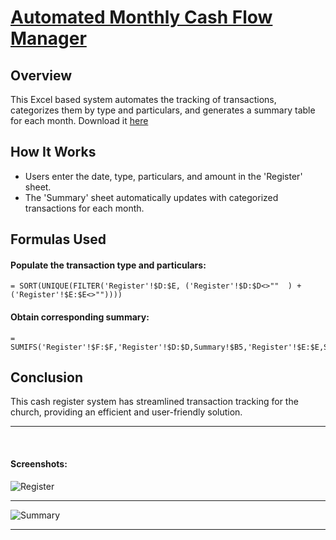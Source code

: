 # <u> Automated Monthly Cash Flow Manager </u>

## Overview

This Excel based system automates the tracking of transactions, categorizes them by type and particulars, and generates a summary table for each month. Download it [here](https://github.com/ashergeo/My-Portfolio/raw/main/assets/Microsoft%20Excel/Expense.Register.xlsx)

## How It Works

- Users enter the date, type, particulars, and amount in the 'Register' sheet.
- The 'Summary' sheet automatically updates with categorized transactions for each month.

## Formulas Used

#### Populate the transaction type and particulars:  
    = SORT(UNIQUE(FILTER('Register'!$D:$E, ('Register'!$D:$D<>""  ) + ('Register'!$E:$E<>""))))

#### Obtain corresponding summary:  
    = SUMIFS('Register'!$F:$F,'Register'!$D:$D,Summary!$B5,'Register'!$E:$E,Summary!$C5,'Register'!$G:$G,Summary!D$2)

## Conclusion
This cash register system has streamlined transaction tracking for the church, providing an efficient and user-friendly solution.

--- 
</br>

#### Screenshots:
![Register](https://github.com/ashergeo/My-Portfolio/blob/main/assets/Microsoft%20Excel/Register.png)

---

![Summary](https://github.com/ashergeo/My-Portfolio/blob/main/assets/Microsoft%20Excel/Summary.png)

---


